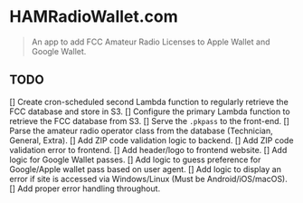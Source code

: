 # HAMRadioWallet.com

> An app to add FCC Amateur Radio Licenses to Apple Wallet and Google Wallet.

## TODO

[] Create cron-scheduled second Lambda function to regularly retrieve the FCC database and store in S3.
[] Configure the primary Lambda function to retrieve the FCC database from S3.
[] Serve the `.pkpass` to the front-end.
[] Parse the amateur radio operator class from the database (Technician, General, Extra).
[] Add ZIP code validation logic to backend.
[] Add ZIP code validation error to frontend.
[] Add header/logo to frontend website.
[] Add logic for Google Wallet passes.
[] Add logic to guess preference for Google/Apple wallet pass based on user agent.
[] Add logic to display an error if site is accessed via Windows/Linux (Must be Android/iOS/macOS).
[] Add proper error handling throughout.
